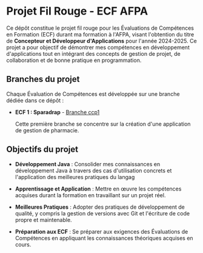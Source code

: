 # Projet Fil Rouge - ECF AFPA

Ce dépôt constitue le projet fil rouge pour les Évaluations de Compétences en Formation (ECF) durant ma formation à l'AFPA, visant l'obtention du titre de **Concepteur et Développeur d'Applications** pour l'année 2024-2025. Ce projet a pour objectif de démontrer mes compétences en développement d'applications tout en intégrant des concepts de gestion de projet, de collaboration et de bonne pratique en programmation.

## Branches du projet

Chaque Évaluation de Compétences est développée sur une branche dédiée dans ce dépôt :

- **ECF 1 : Sparadrap** - [Branche ccp1](https://github.com/Yohan-Baechle/ecf/tree/ccp1)
  
  Cette première branche se concentre sur la création d'une application de gestion de pharmacie.


## Objectifs du projet

- **Développement Java** : Consolider mes connaissances en développement Java à travers des cas d'utilisation concrets et l'application des meilleures pratiques du langag
  
- **Apprentissage et Application** : Mettre en œuvre les compétences acquises durant la formation en travaillant sur un projet réel.
  
- **Meilleures Pratiques** : Adopter des pratiques de développement de qualité, y compris la gestion de versions avec Git et l'écriture de code propre et maintenable.

- **Préparation aux ECF** : Se préparer aux exigences des Évaluations de Compétences en appliquant les connaissances théoriques acquises en cours.
